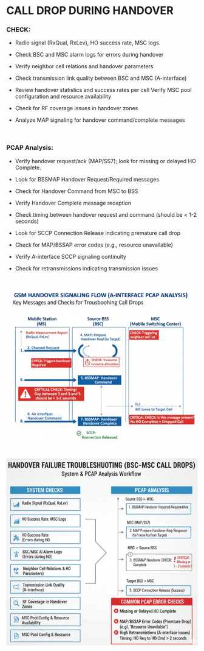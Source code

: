 # CALL DROP DURING HANDOVER

### CHECK:
- Radio signal (RxQual, RxLev), HO success rate, MSC logs.

- Check BSC and MSC alarm logs for errors during handover

- Verify neighbor cell relations and handover parameters

- Check transmission link quality between BSC and MSC (A-interface)

- Review handover statistics and success rates per cell Verify MSC pool configuration and resource availability

- Check for RF coverage issues in handover zones

- Analyze MAP signaling for handover command/complete messages<br>
<br>

### PCAP Analysis:
- Verify handover request/ack (MAP/SS7); look for missing or delayed HO Complete.

- Look for BSSMAP Handover Request/Required messages

- Check for Handover Command from MSC to BSS

- Verify Handover Complete message reception
- Check timing between handover request and command (should be < 1-2 seconds)
- Look for SCCP Connection Release indicating premature call drop
- Check for MAP/BSSAP error codes (e.g., resource unavailable)
- Verify A-interface SCCP signaling continuity
- Check for retransmissions indicating transmission issues
<br>

![GSM Handover Signaling Flow](./Images/GSM%20Handover%20Signaling%20Flow.png)

<br>

![Hand Over Failure](./Images/Handover%20Failure.png)